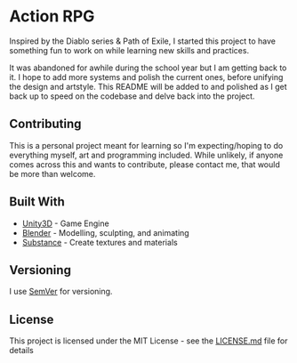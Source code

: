 # Action RPG

Inspired by the Diablo series & Path of Exile, I started this project to have something fun to work on while learning new skills and practices. 

It was abandoned for awhile during the school year but I am getting back to it. I hope to add more systems and polish the current ones, before unifying the design and artstyle. This README will be added to and polished as I get back up to speed on the codebase and delve back into the project.

## Contributing

This is a personal project meant for learning so I'm expecting/hoping to do everything myself, art and programming included. While unlikely, if anyone comes across this and wants to contribute, please contact me, that would be more than welcome. 


## Built With

* [Unity3D](https://unity3d.com/) - Game Engine
* [Blender](https://www.blender.org/) - Modelling, sculpting, and animating
* [Substance](https://www.allegorithmic.com/substance) - Create textures and materials


## Versioning

I use [SemVer](http://semver.org/) for versioning.


## License

This project is licensed under the MIT License - see the [LICENSE.md](LICENSE.md) file for details
